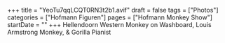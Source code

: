+++
title = "YeoTu7qqLCQT0RN3t2b1.avif"
draft = false
tags = ["Photos"]
categories = ["Hofmann Figuren"]
pages = ["Hofmann Monkey Show"]
startDate = ""
+++
Hellendoorn Western Monkey on Washboard, Louis Armstrong Monkey, & Gorilla Pianist
